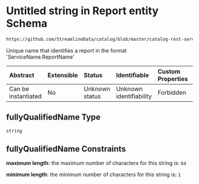 # Untitled string in Report entity Schema

```txt
https://github.com/StreamlineData/catalog/blob/master/catalog-rest-service/src/main/resources/json/schema/entity/data/report.json#/properties/fullyQualifiedName
```

Unique name that identifies a report in the format 'ServiceName.ReportName'

| Abstract            | Extensible | Status         | Identifiable            | Custom Properties | Additional Properties | Access Restrictions | Defined In                                                            |
| :------------------ | :--------- | :------------- | :---------------------- | :---------------- | :-------------------- | :------------------ | :-------------------------------------------------------------------- |
| Can be instantiated | No         | Unknown status | Unknown identifiability | Forbidden         | Allowed               | none                | [report.json*](https://github.com/StreamlineData/catalog/blob/master/catalog-rest-service/src/main/resources/json/schema/entity/data/report.json "open original schema") |

## fullyQualifiedName Type

`string`

## fullyQualifiedName Constraints

**maximum length**: the maximum number of characters for this string is: `64`

**minimum length**: the minimum number of characters for this string is: `1`

